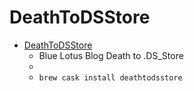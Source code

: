 # DeathToDSStore
- [DeathToDSStore](https://www.aorensoftware.com/blog/2011/12/24/death-to-ds_store/)
  -  Blue Lotus Blog Death to .DS_Store
  - 
  - `brew cask install deathtodsstore`
